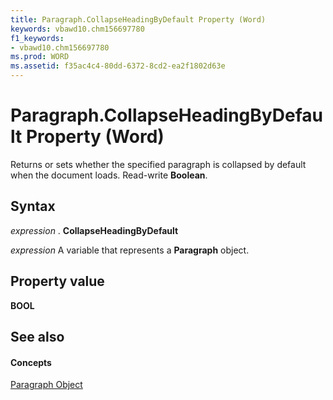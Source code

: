 ```yaml
---
title: Paragraph.CollapseHeadingByDefault Property (Word)
keywords: vbawd10.chm156697780
f1_keywords:
- vbawd10.chm156697780
ms.prod: WORD
ms.assetid: f35ac4c4-80dd-6372-8cd2-ea2f1802d63e
---
```



# Paragraph.CollapseHeadingByDefault Property (Word)

Returns or sets whether the specified paragraph is collapsed by default when the document loads. Read-write  **Boolean**.


## Syntax

 _expression_ . **CollapseHeadingByDefault**

 _expression_ A variable that represents a **Paragraph** object.


## Property value

 **BOOL**


## See also


#### Concepts


[Paragraph Object](paragraph-object-word.md)

